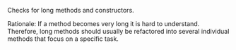 <div>

Checks for long methods and constructors.

</div>

Rationale: If a method becomes very long it is hard to understand.
Therefore, long methods should usually be refactored into several
individual methods that focus on a specific task.
